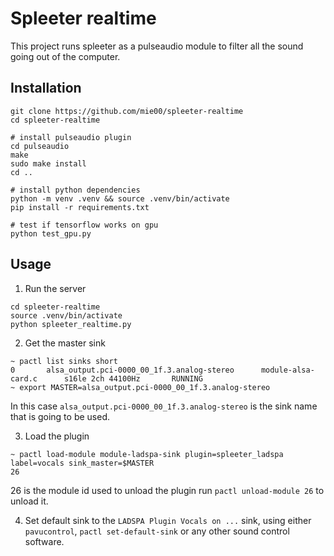 # Spleeter realtime

This project runs spleeter as a pulseaudio module to filter all the sound going out of the computer.

## Installation

```
git clone https://github.com/mie00/spleeter-realtime
cd spleeter-realtime

# install pulseaudio plugin
cd pulseaudio
make
sudo make install
cd ..

# install python dependencies
python -m venv .venv && source .venv/bin/activate
pip install -r requirements.txt

# test if tensorflow works on gpu
python test_gpu.py
```

## Usage

1. Run the server
```
cd spleeter-realtime
source .venv/bin/activate
python spleeter_realtime.py
```

2. Get the master sink
```
~ pactl list sinks short
0       alsa_output.pci-0000_00_1f.3.analog-stereo      module-alsa-card.c      s16le 2ch 44100Hz       RUNNING
~ export MASTER=alsa_output.pci-0000_00_1f.3.analog-stereo
```
In this case `alsa_output.pci-0000_00_1f.3.analog-stereo` is the sink name that is going to be used.

3. Load the plugin
```
~ pactl load-module module-ladspa-sink plugin=spleeter_ladspa label=vocals sink_master=$MASTER
26
```
26 is the module id used to unload the plugin run `pactl unload-module 26` to unload it.

4. Set default sink to the `LADSPA Plugin Vocals on ...` sink, using either `pavucontrol`, `pactl set-default-sink` or any other sound control software.
